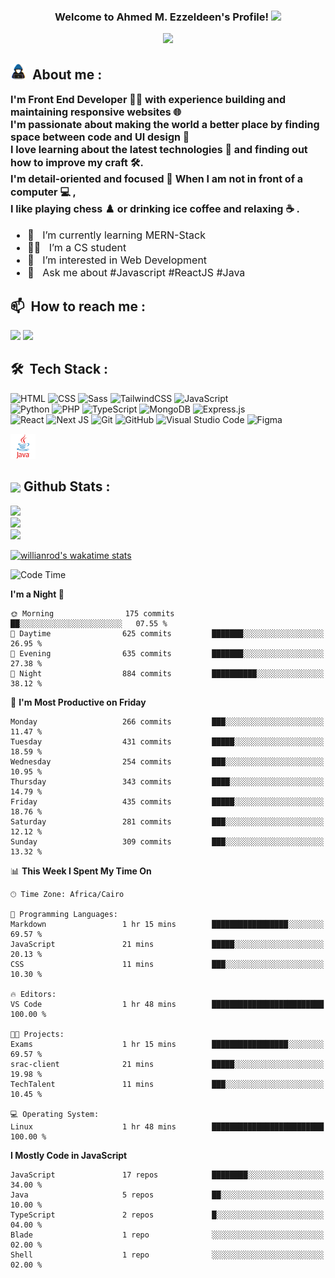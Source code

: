 <h3 align="center">
  Welcome to Ahmed M. Ezzeldeen's Profile!
  <img src="https://media.giphy.com/media/hvRJCLFzcasrR4ia7z/giphy.gif" width="28">
</h3>

<!-- Typing SVG by DenverCoder1 - https://github.com/DenverCoder1/readme-typing-svg -->
<p align="center">
  <a href="https://github.com/DenverCoder1/readme-typing-svg"><img src="https://readme-typing-svg.herokuapp.com/?lines=I'm%20Junior%20Software%20Engineer%20👨‍💻;I'm%20Front-End%20developer;Always%20learning%20new%20things&font=Fira%20Code&center=true&width=440&height=45&color=2196f3&vCenter=true&size=24"></a>
</p>

## <img src ="https://github.com/0xAbdulKhalid/0xAbdulKhalid/raw/main/assets/mdImages/about_me.gif" width=25px> &nbsp;About me :

<p Style="font-size:16px; font-weight:bold; ">
I'm Front End Developer 🧑‍💻 with experience building and maintaining responsive websites 🌐<br>
I'm passionate about making the world a better place by finding space between code and UI design 🎨<br>
I love learning about the latest technologies 🚀 and finding out how to improve my craft 🛠️.<br> I'm detail-oriented and focused 🤏 
When I am not in front of a computer 💻️ ,<br> I like playing chess ♟️ or drinking ice coffee and relaxing ☕️ .
</p>

<ul style="font-size:16px">
<li>🌱 &nbsp; I’m currently learning MERN-Stack</li>
<li>👨‍💻 &nbsp; I’m a CS student</li>
<li>👀 &nbsp; I’m interested in Web Development</li>
<li>💬 &nbsp; Ask me about #Javascript #ReactJS #Java</li>
</ul>

## 📫 &nbsp;How to reach me :

<a href="https://www.linkedin.com/in/ahmed3zzeldeen/" target="_blank"><img src="https://img.shields.io/badge/-Ahmed%20M.%20Ezzeldeen-0077B5?style=for-the-badge&logo=Linkedin&logoColor=white"/></a>
<a href="https://telegram.me/Ahmed3zzeldeen" target="_blank"><img src="https://img.shields.io/badge/-Ahmed%20M.%20Ezzeldeen-0077B5?style=for-the-badge&logo=Telegram&logoColor=white"/></a>

## 🛠 &nbsp;Tech Stack :

![HTML](https://img.shields.io/badge/HTML5-E34F26?style=for-the-badge&logo=html5&logoColor=white) ![CSS](https://img.shields.io/badge/CSS3-1572B6?style=for-the-badge&logo=css3&logoColor=white) ![Sass](https://img.shields.io/badge/Sass-CC6699?style=for-the-badge&logo=sass&logoColor=white) ![TailwindCSS](https://img.shields.io/badge/tailwindcss-%2338B2AC.svg?style=for-the-badge&logo=tailwind-css&logoColor=white) ![JavaScript](https://img.shields.io/badge/JavaScript-323330?style=for-the-badge&logo=javascript&logoColor=F7DF1E) </br> ![Python](https://img.shields.io/badge/Python-FFD43B?style=for-the-badge&logo=python&logoColor=blue) ![PHP](https://img.shields.io/badge/PHP-777BB4?style=for-the-badge&logo=php&logoColor=white) ![TypeScript](https://img.shields.io/badge/typescript-%23007ACC.svg?style=for-the-badge&logo=typescript&logoColor=white) ![MongoDB](https://img.shields.io/badge/MongoDB-%234ea94b.svg?style=for-the-badge&logo=mongodb&logoColor=white) ![Express.js](https://img.shields.io/badge/express.js-%23404d59.svg?style=for-the-badge&logo=express&logoColor=%2361DAFB) </br> ![React](https://img.shields.io/badge/react-%2320232a.svg?style=for-the-badge&logo=react&logoColor=%2361DAFB) ![Next JS](https://img.shields.io/badge/Next-black?style=for-the-badge&logo=next.js&logoColor=white) ![Git](https://img.shields.io/badge/GIT-E44C30?style=for-the-badge&logo=git&logoColor=white) ![GitHub](https://img.shields.io/badge/GitHub-100000?style=for-the-badge&logo=github&logoColor=white) ![Visual Studio Code](https://img.shields.io/badge/VSCode-0078D4?style=for-the-badge&logo=visual%20studio%20code&logoColor=white) ![Figma](https://img.shields.io/badge/figma-%23F24E1E.svg?style=for-the-badge&logo=figma&logoColor=white)&nbsp;

<a href="https://www.java.com" target="_blank"> <img src="https://raw.githubusercontent.com/devicons/devicon/master/icons/java/java-original-wordmark.svg" alt="java" width="40" height="40"/></a>

<!-- ![Figma](https://img.shields.io/badge/figma-05122A.svg?style=for-the-badge&logo=figma&logoColor=white) -->

## <img src = "https://media.giphy.com/media/iY8CRBdQXODJSCERIr/giphy.gif" align="center" width ="30px"> Github Stats :

![](https://github-readme-stats.vercel.app/api?username=Ahmed3zzeldeen&theme=tokyonight&hide_border=false&include_all_commits=false&count_private=false)<br/>
![](https://github-readme-streak-stats.herokuapp.com/?user=Ahmed3zzeldeen&theme=tokyonight&hide_border=false)<br/>
![](https://github-readme-stats.vercel.app/api/top-langs?username=Ahmed3zzeldeen&theme=tokyonight&hide_border=false&layout=compact&include_all_commits=true&count_private=false)<br/>

[![willianrod's wakatime stats](https://github-readme-stats.vercel.app/api/wakatime?username=ahmed3zzeldeen&layout=compact)](https://github.com/anuraghazra/github-readme-stats)

<!--START_SECTION:waka-->
![Code Time](http://img.shields.io/badge/Code%20Time-1%2C143%20hrs%207%20mins-blue)

**I'm a Night 🦉** 

```text
🌞 Morning                175 commits         ██░░░░░░░░░░░░░░░░░░░░░░░   07.55 % 
🌆 Daytime                625 commits         ███████░░░░░░░░░░░░░░░░░░   26.95 % 
🌃 Evening                635 commits         ███████░░░░░░░░░░░░░░░░░░   27.38 % 
🌙 Night                  884 commits         ██████████░░░░░░░░░░░░░░░   38.12 % 
```
📅 **I'm Most Productive on Friday** 

```text
Monday                   266 commits         ███░░░░░░░░░░░░░░░░░░░░░░   11.47 % 
Tuesday                  431 commits         █████░░░░░░░░░░░░░░░░░░░░   18.59 % 
Wednesday                254 commits         ███░░░░░░░░░░░░░░░░░░░░░░   10.95 % 
Thursday                 343 commits         ████░░░░░░░░░░░░░░░░░░░░░   14.79 % 
Friday                   435 commits         █████░░░░░░░░░░░░░░░░░░░░   18.76 % 
Saturday                 281 commits         ███░░░░░░░░░░░░░░░░░░░░░░   12.12 % 
Sunday                   309 commits         ███░░░░░░░░░░░░░░░░░░░░░░   13.32 % 
```


📊 **This Week I Spent My Time On** 

```text
🕑︎ Time Zone: Africa/Cairo

💬 Programming Languages: 
Markdown                 1 hr 15 mins        █████████████████░░░░░░░░   69.57 % 
JavaScript               21 mins             █████░░░░░░░░░░░░░░░░░░░░   20.13 % 
CSS                      11 mins             ███░░░░░░░░░░░░░░░░░░░░░░   10.30 % 

🔥 Editors: 
VS Code                  1 hr 48 mins        █████████████████████████   100.00 % 

🐱‍💻 Projects: 
Exams                    1 hr 15 mins        █████████████████░░░░░░░░   69.57 % 
srac-client              21 mins             █████░░░░░░░░░░░░░░░░░░░░   19.98 % 
TechTalent               11 mins             ███░░░░░░░░░░░░░░░░░░░░░░   10.45 % 

💻 Operating System: 
Linux                    1 hr 48 mins        █████████████████████████   100.00 % 
```

**I Mostly Code in JavaScript** 

```text
JavaScript               17 repos            ████████░░░░░░░░░░░░░░░░░   34.00 % 
Java                     5 repos             ██░░░░░░░░░░░░░░░░░░░░░░░   10.00 % 
TypeScript               2 repos             █░░░░░░░░░░░░░░░░░░░░░░░░   04.00 % 
Blade                    1 repo              ░░░░░░░░░░░░░░░░░░░░░░░░░   02.00 % 
Shell                    1 repo              ░░░░░░░░░░░░░░░░░░░░░░░░░   02.00 % 
```




<!--END_SECTION:waka-->
